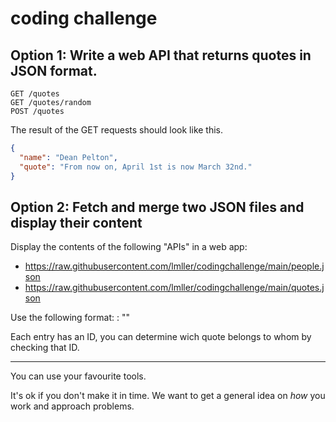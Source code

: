 # coding challenge

## Option 1: Write a web API that returns quotes in JSON format.
```
GET /quotes
GET /quotes/random
POST /quotes
```
The result of the GET requests should look like this.
```json
{
  "name": "Dean Pelton",
  "quote": "From now on, April 1st is now March 32nd."
}
```


## Option 2: Fetch and merge two JSON files and display their content
Display the contents of the following "APIs" in a web app: 
- https://raw.githubusercontent.com/lmller/codingchallenge/main/people.json
- https://raw.githubusercontent.com/lmller/codingchallenge/main/quotes.json

Use the following format: <Name>: "<Quote>"

Each entry has an ID, you can determine wich quote belongs to whom by checking that ID.

--- 

You can use your favourite tools.

It's ok if you don't make it in time. We want to get a general idea on _how_ you work and approach problems.
